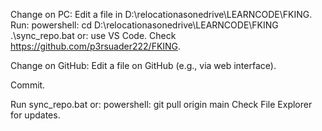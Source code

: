 Change on PC:
Edit a file in D:\relocationasonedrive\LEARNCODE\FKING.
Run:
powershell: 
cd D:\relocationasonedrive\LEARNCODE\FKING
.\sync_repo.bat
or:
use VS Code.
Check https://github.com/p3rsuader222/FKING.

Change on GitHub:
Edit a file on GitHub (e.g., via web interface).

Commit.

Run sync_repo.bat 
or:
powershell:
git pull origin main
Check File Explorer for updates.
